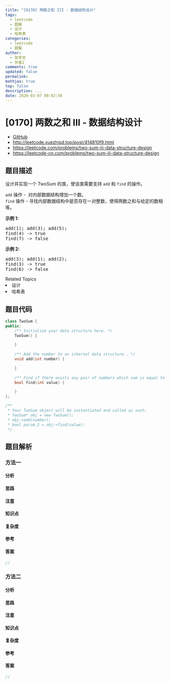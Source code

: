 ```yaml
---
title: "[0170] 两数之和 III - 数据结构设计"
tags:
  - leetcode
  - 题解
  - 设计
  - 哈希表
categories:
  - leetcode
  - 题解
author:
  - 张学志
  - 作者2
comments: true
updated: false
permalink:
mathjax: true
top: false
description: ...
date: 2020-03-07 00:02:50
---
```



# [0170] 两数之和 III - 数据结构设计
* [GitHub](https://github.com/algoboy101/LeetCodeCrowdsource/tree/master/_posts/QA/%5B0170%5D%20%E4%B8%A4%E6%95%B0%E4%B9%8B%E5%92%8C%20III%20-%20%E6%95%B0%E6%8D%AE%E7%BB%93%E6%9E%84%E8%AE%BE%E8%AE%A1.md)
* http://leetcode.xuezhisd.top/post/414810f9.html
* https://leetcode.com/problems/two-sum-iii-data-structure-design
* https://leetcode-cn.com/problems/two-sum-iii-data-structure-design


## 题目描述

<p>设计并实现一个&nbsp;TwoSum 的类，使该类需要支持 <code>add</code>&nbsp;和&nbsp;<code>find</code>&nbsp;的操作。</p>

<p><code>add</code>&nbsp;操作 -&nbsp; 对内部数据结构增加一个数。<br>
<code>find</code> 操作 - 寻找内部数据结构中是否存在一对整数，使得两数之和与给定的数相等。</p>

<p><strong>示例&nbsp;1:</strong></p>

<pre>add(1); add(3); add(5);
find(4) -&gt; true
find(7) -&gt; false
</pre>

<p><strong>示例&nbsp;2:</strong></p>

<pre>add(3); add(1); add(2);
find(3) -&gt; true
find(6) -&gt; false</pre>
<div><div>Related Topics</div><div><li>设计</li><li>哈希表</li></div></div>


## 题目代码

```cpp
class TwoSum {
public:
    /** Initialize your data structure here. */
    TwoSum() {

    }
    
    /** Add the number to an internal data structure.. */
    void add(int number) {

    }
    
    /** Find if there exists any pair of numbers which sum is equal to the value. */
    bool find(int value) {

    }
};

/**
 * Your TwoSum object will be instantiated and called as such:
 * TwoSum* obj = new TwoSum();
 * obj->add(number);
 * bool param_2 = obj->find(value);
 */
```


## 题目解析


### 方法一

#### 分析

#### 思路

#### 注意

#### 知识点

#### 复杂度

#### 参考

#### 答案

```cpp
//
```


### 方法二

#### 分析

#### 思路

#### 注意

#### 知识点

#### 复杂度

#### 参考

#### 答案

```cpp
//
```


